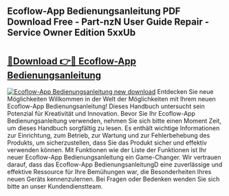 ## Ecoflow-App Bedienungsanleitung PDF Download Free - Part-nzN User Guide Repair - Service Owner Edition 5xxUb

# <h2><a href="http://df1z13.blite.top/?on=Ecoflow-App+Bedienungsanleitung">🔗Download 👉🔴 Ecoflow-App Bedienungsanleitung</a></h2>

[![Ecoflow-App Bedienungsanleitung new download](https://i.imgur.com/lujVjoI.png)](http://df1z13.blite.top/?on=Ecoflow-App+Bedienungsanleitung)
Entdecken Sie neue Möglichkeiten Willkommen in der Welt der Möglichkeiten mit Ihrem neuen Ecoflow-App Bedienungsanleitung! Dieses Handbuch untersucht sein Potenzial für Kreativität und Innovation. Bevor Sie Ihr Ecoflow-App Bedienungsanleitung verwenden, nehmen Sie sich bitte einen Moment Zeit, um dieses Handbuch sorgfältig zu lesen. Es enthält wichtige Informationen zur Einrichtung, zum Betrieb, zur Wartung und zur Fehlerbehebung des Produkts, um sicherzustellen, dass Sie das Produkt sicher und effektiv verwenden können. Mit Funktionen wie der Liste der Funktionen ist Ihr neuer Ecoflow-App Bedienungsanleitung ein Game-Changer. Wir vertrauen darauf, dass das Ecoflow-App BedienungsanleitungD eine zuverlässige und effektive Ressource für Ihre Bemühungen war, die Besonderheiten Ihres neuen Geräts kennenzulernen. Bei Fragen oder Bedenken wenden Sie sich bitte an unser Kundendienstteam.
